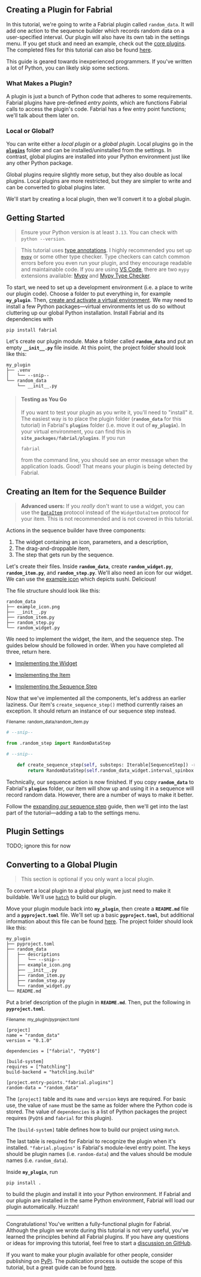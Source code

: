 ## Creating a Plugin for Fabrial

In this tutorial, we're going to write a Fabrial plugin called `random_data`. It will add one action to the sequence builder which records random data on a user-specified interval. Our plugin will also have its own tab in the settings menu. If you get stuck and need an example, check out the [core plugins](https://github.com/Maughan-Lab/fabrial-core-plugins). The completed files for this tutorial can also be found [here](./my_plugin/).

This guide is geared towards inexperienced programmers. If you've written a lot of Python, you can likely skip some sections.

### What Makes a Plugin?

A plugin is just a bunch of Python code that adheres to some requirements. Fabrial plugins have pre-defined *entry points*, which are functions Fabrial calls to access the plugin's code. Fabrial has a few entry point functions; we'll talk about them later on.

### Local or Global?

You can write either a *local plugin* or a *global plugin*. Local plugins go in the [**`plugins`**](../../fabrial/plugins/) folder and can be installed/uninstalled from the settings. In contrast, global plugins are installed into your Python environment just like any other Python package.

Global plugins require slightly more setup, but they also double as local plugins. Local plugins are more restricted, but they are simpler to write and can be converted to global plugins later.

We'll start by creating a local plugin, then we'll convert it to a global plugin.

## Getting Started

> Ensure your Python version is at least `3.13`. You can check with `python --version`.

> This tutorial uses [type annotations](https://docs.python.org/3/library/typing.html). I highly recommended you set up [`mypy`](https://mypy.readthedocs.io/en/stable/getting_started.html) or some other type checker. Type checkers can catch common errors before you even run your plugin, and they encourage readable and maintainable code. If you are using [VS Code](https://code.visualstudio.com/), there are two `mypy` extensions available: [Mypy](https://marketplace.visualstudio.com/items?itemName=matangover.mypy) and [Mypy Type Checker](https://marketplace.visualstudio.com/items?itemName=ms-python.mypy-type-checker).

To start, we need to set up a development environment (i.e. a place to write our plugin code). Choose a folder to put everything in, for example **`my_plugin`**. Then, [create and activate a virtual environment](https://docs.python.org/3/tutorial/venv.html#creating-virtual-environments). We may need to install a few Python packages—virtual environments let us do so without cluttering up our global Python installation. Install Fabrial and its dependencies with
```
pip install fabrial
```
Let's create our plugin module. Make a folder called **`random_data`** and put an empty **`__init__.py`** file inside. At this point, the project folder should look like this:

```
my_plugin
├── .venv
│   └── --snip--
└── random_data
    └── __init__.py
```

> #### Testing as You Go
>
> If you want to test your plugin as you write it, you'll need to "install" it. The easiest way is to place the plugin folder (**`random_data`** for this tutorial) in Fabrial's **`plugins`** folder (i.e. move it out of **`my_plugin`**). In your virtual environment, you can find this in **`site_packages/fabrial/plugins`**. If you run
>
> ```
> fabrial
> ```
>
> from the command line, you should see an error message when the application loads. Good! That means your plugin is being detected by Fabrial.

## Creating an Item for the Sequence Builder
> **Advanced users:** If you *really* don't want to use a widget, you can use the [`DataItem`](../../fabrial/sequence_builder/data_item.py) protocol instead of the `WidgetDataItem` protocol for your item. This is not recommended and is not covered in this tutorial.

Actions in the sequence builder have three components:
1. The widget containing an icon, parameters, and a description,
2. The drag-and-droppable item,
3. The step that gets run by the sequence.

Let's create their files. Inside **`random_data`**, create **`random_widget.py`**, **`random_item.py`**, and **`random_step.py`**. We'll also need an icon for our widget. We can use the [example icon](./my_plugin/random_data/example_icon.png) which depicts sushi. Delicious!

The file structure should look like this:
```
random_data
├── example_icon.png
├── __init__.py
├── random_item.py
├── random_step.py
└── random_widget.py
```

We need to implement the widget, the item, and the sequence step. The guides below should be followed in order. When you have completed all three, return here.

- [Implementing the Widget](./widget.md)

- [Implementing the Item](./item.md)

- [Implementing the Sequence Step](./step.md)

Now that we've implemented all the components, let's address an earlier laziness. Our item's `create_sequence_step()` method currently raises an exception. It should return an instance of our sequence step instead.

<sub>Filename: random_data/random_item.py</sub>
```python
# --snip--

from .random_step import RandomDataStep

# --snip--

    def create_sequence_step(self, substeps: Iterable[SequenceStep]) -> SequenceStep:
        return RandomDataStep(self.random_data_widget.interval_spinbox.value())
```

Technically, our sequence action is now finished. If you copy **`random_data`** to Fabrial's **`plugins`** folder, our item will show up and using it in a sequence will record random data. However, there are a number of ways to make it better.

Follow the [expanding our sequence step](./advanced_step.md) guide, then we'll get into the last part of the tutorial—adding a tab to the settings menu.

## Plugin Settings

TODO; ignore this for now

## Converting to a Global Plugin

> This section is optional if you only want a local plugin.

To convert a local plugin to a global plugin, we just need to make it buildable. We'll use [`hatch`](https://hatch.pypa.io/latest/) to build our plugin.

Move your plugin module back into **`my_plugin`**, then create a **`README.md`** file and a **`pyproject.toml`** file. We'll set up a basic **`pyproject.toml`**, but additional information about this file can be found [here](https://packaging.python.org/en/latest/guides/writing-pyproject-toml/). The project folder should look like this:

```
my_plugin
├── pyproject.toml
├── random_data
│   ├── descriptions
│   │   └── --snip--
│   ├── example_icon.png
│   ├── __init__.py
│   ├── random_item.py
│   ├── random_step.py
│   └── random_widget.py
└── README.md
```

Put a brief description of the plugin in **`README.md`**. Then, put the following in **`pyproject.toml`**.

<sub>Filename: my_plugin/pyproject.toml</sub>
```
[project]
name = "random_data"
version = "0.1.0"

dependencies = ["fabrial", "PyQt6"]

[build-system]
requires = ["hatchling"]
build-backend = "hatchling.build"

[project.entry-points."fabrial.plugins"]
random-data = "random_data"
```

The `[project]` table and its `name` and `version` keys are required. For basic use, the value of `name` must be the same as folder where the Python code is stored. The value of `dependencies` is a list of Python packages the project requires (`PyQt6` and `fabrial` for this plugin).

The `[build-system]` table defines how to build our project using `Hatch`.

The last table is required for Fabrial to recognize the plugin when it's installed. `"fabrial.plugins"` is Fabrial's module-level entry point. The keys should be plugin names (i.e. `random-data`) and the values should be module names (i.e. `random_data`).

Inside **`my_plugin`**, run

```
pip install .
```

to build the plugin and install it into your Python environment. If Fabrial and our plugin are installed in the same Python environment, Fabrial will load our plugin automatically. Huzzah!

___

Congratulations! You've written a fully-functional plugin for Fabrial. Although the plugin we wrote during this tutorial is not very useful, you've learned the principles behind all Fabrial plugins. If you have any questions or ideas for improving this tutorial, feel free to start a [discussion on GitHub](https://github.com/Maughan-Lab/fabrial/discussions).

If you want to make your plugin available for other people, consider publishing on [PyPi](https://pypi.org/). The publication process is outside the scope of this tutorial, but a great guide can be found [here](https://packaging.python.org/en/latest/tutorials/packaging-projects/).